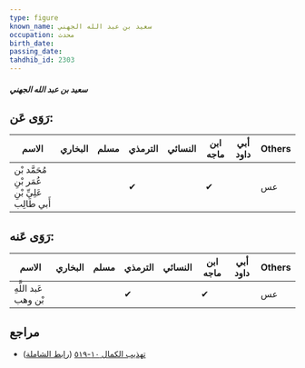 ```yaml
---
type: figure
known_name: سعيد بن عبد الله الجهني
occupation: محدث
birth_date:
passing_date:
tahdhib_id: 2303
---
```

##### سعيد بن عبد الله الجهني

## رَوَى عَن:
| الاسم                                            | البخاري | مسلم | الترمذي | النسائي | ابن ماجه | أبي داود | Others |
| ------------------------------------------------ | ------- | ---- | ------- | ------- | -------- | -------- | ------ |
| مُحَمَّد بْن عُمَر بْنِ عَلِيِّ بْنِ أَبي طَالِب |         |      | ✔       |         | ✔        |          | عس     |
## رَوَى عَنه:
| الاسم                | البخاري | مسلم | الترمذي | النسائي | ابن ماجه | أبي داود | Others |
| -------------------- | ------- | ---- | ------- | ------- | -------- | -------- | ------ |
| عَبد اللَّهِ بْن وهب |         |      | ✔       |         | ✔        |          | عس     |
## مراجع
- [تهذيب الكمال ١٠-٥١٩](obsidian://open?vault=Tahdhib-al-Kamal&file=Figures/٢٣٠٣-سعيد%20بن%20عبد%20الله%20الجهني) ([رابط الشاملة](https://shamela.ws/book/3722/5291))